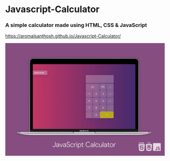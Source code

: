 # Javascript-Calculator

### A simple calculator made using HTML, CSS & JavaScript
https://aromalsanthosh.github.io/Javascript-Calculator/

<img src ="/jscac.jpg">
